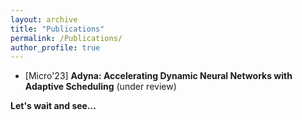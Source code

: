 ```yaml
---
layout: archive
title: "Publications"
permalink: /Publications/
author_profile: true
---
```


* [Micro'23] **Adyna: Accelerating Dynamic Neural Networks with Adaptive Scheduling**  (under review)

**Let's wait and see...**
